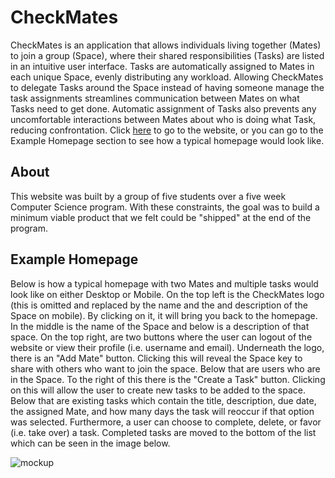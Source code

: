 # CheckMates
CheckMates is an application that allows individuals living together (Mates) to join a group (Space), where their shared responsibilities (Tasks) are listed in an intuitive user interface. Tasks are automatically assigned to Mates in each unique Space, evenly distributing any workload. Allowing CheckMates to delegate Tasks around the Space instead of having someone manage the task assignments streamlines communication between Mates on what Tasks need to get done. Automatic assignment of Tasks also prevents any uncomfortable interactions between Mates about who is doing what Task, reducing confrontation. Click [here](https://checkmatesco.web.app) to go to the website, or you can go to the Example Homepage section to see how a typical homepage would look like.

## About
This website was built by a group of five students over a five week Computer Science program. With these constraints, the goal was to build a minimum viable product that we felt could be "shipped" at the end of the program.

## Example Homepage
Below is how a typical homepage with two Mates and multiple tasks would look like on either Desktop or Mobile. On the top left is the CheckMates logo (this is omitted and replaced by the name and the and description of the Space on mobile). By clicking on it, it will bring you back to the homepage. In the middle is the name of the Space and below is a description of that space. On the top right, are two buttons where the user can logout of the website or view their profile (i.e. username and email). Underneath the logo, there is an "Add Mate" button. Clicking this will reveal the Space key to share with others who want to join the space. Below that are users who are in the Space. To the right of this there is the "Create a Task" button. Clicking on this will allow the user to create new tasks to be added to the space. Below that are existing tasks which contain the title, description, due date, the assigned Mate, and how many days the task will reoccur if that option was selected. Furthermore, a user can choose to complete, delete, or favor (i.e. take over) a task. Completed tasks are moved to the bottom of the list which can be seen in the image below.

![mockup](https://user-images.githubusercontent.com/53277408/185018360-3e1dec0a-97cd-4ee3-a0a8-09ce6c1e9f69.png)
